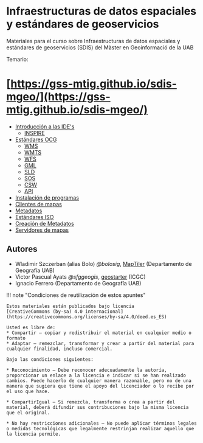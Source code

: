 # Infraestructuras de datos espaciales y estándares de geoservicios

Materiales para el curso sobre Infraestructuras de datos espaciales y estándares de geoservicios (SDIS) del Màster en Geoinformació de la UAB

Temario:

# [https://gss-mtig.github.io/sdis-mgeo/](https://gss-mtig.github.io/sdis-mgeo/)

* [Introducción a las IDE's](https://gss-mtig.github.io/sdis-mgeo/introduccion_a_las_ides/)
    * [INSPIRE](https://gss-mtig.github.io/sdis-mgeo/inspire/)
* [Estándares OCG](https://gss-mtig.github.io/sdis-mgeo/estandares_OCG/)
    * [WMS](https://gss-mtig.github.io/sdis-mgeo/wms/)
    * [WMTS](https://gss-mtig.github.io/sdis-mgeo/wmts/)
    * [WFS](https://gss-mtig.github.io/sdis-mgeo/wfs/)
    * [GML](https://gss-mtig.github.io/sdis-mgeo/gml/)
    * [SLD](https://gss-mtig.github.io/sdis-mgeo/sld/)
    * [SOS](https://gss-mtig.github.io/sdis-mgeo/sos/)
    * [CSW](https://gss-mtig.github.io/sdis-mgeo/csw/)
    * [API](https://gss-mtig.github.io/sdis-mgeo/api/)
* [Instalación de programas](https://gss-mtig.github.io/sdis-mgeo/instalacion_de_programas/)
* [Clientes de mapas](https://gss-mtig.github.io/sdis-mgeo/clientes_de_mapa)
* [Metadatos](https://gss-mtig.github.io/sdis-mgeo/metadatos/)
* [Estándares ISO](https://gss-mtig.github.io/sdis-mgeo/estandares_ISO/)
* [Creación de Metadatos](https://gss-mtig.github.io/sdis-mgeo/creacion_metadatos/)
* [Servidores de mapas](https://gss-mtig.github.io/sdis-mgeo/servidores_de_mapa/)

## Autores

* Wladimir Szczerban (alias Bolo) *@bolosig*, [MapTiler](http://maptiler.com) (Departamento de Geografía UAB)
* Victor Pascual Ayats  *@sfggeogis*, [geostarter](http://betaportal.icgc.cat) (ICGC)
* Ignacio Ferrero (Departamento de Geografía UAB)

!!! note "Condiciones de reutilización de estos apuntes"

    Estos materiales están publicados bajo licencia
    [CreativeCommons (by-sa) 4.0 internacional](https://creativecommons.org/licenses/by-sa/4.0/deed.es_ES)

    Usted es libre de:
    * Compartir — copiar y redistribuir el material en cualquier medio o formato
    * Adaptar — remezclar, transformar y crear a partir del material para cualquier finalidad, incluso comercial.

    Bajo las condiciones siguientes:

    * Reconocimiento — Debe reconocer adecuadamente la autoría, proporcionar un enlace a la licencia e indicar si se han realizado cambios. Puede hacerlo de cualquier manera razonable, pero no de una manera que sugiera que tiene el apoyo del licenciador o lo recibe por el uso que hace.
    
    * CompartirIgual — Si remezcla, transforma o crea a partir del material, deberá difundir sus contribuciones bajo la misma licencia que el original.
    
    * No hay restricciones adicionales — No puede aplicar términos legales o medidas tecnológicas que legalmente restrinjan realizar aquello que la licencia permite.
